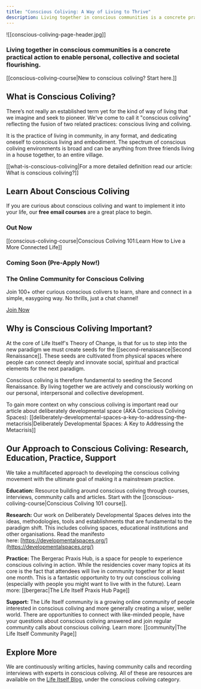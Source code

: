 ```yaml
---
title: "Conscious Coliving: A Way of Living to Thrive"
description: Living together in conscious communities is a concrete practical action to enable personal, collective and societal flourishing.
---
```

![[conscious-coliving-page-header.jpg]]

### Living together in conscious communities is a concrete practical action to enable personal, collective and societal flourishing.

[[conscious-coliving-course|New to conscious coliving? Start here.]]

## What is Conscious Coliving? 

There’s not really an established term yet for the kind of way of living that we imagine and seek to pioneer. We've come to call it "conscious coliving" reflecting the fusion of two related practices: conscious living and coliving.

It is the practice of living in community, in any format, and dedicating oneself to conscious living and embodiment. The spectrum of conscious coliving environments is broad and can be anything from three friends living in a house together, to an entire village. 

[[what-is-conscious-coliving|For a more detailed definition read our article: What is conscious coliving?]]

## Learn About Conscious Coliving

If you are curious about conscious coliving and want to implement it into your life, our **free email courses** are a great place to begin. 

### Out Now

[[conscious-coliving-course|Conscious Coliving 101:Learn How to Live a More Connected Life]]

### Coming Soon (Pre-Apply Now!)



### The Online Community for Conscious Coliving

Join 100+ other curious conscious colivers to learn, share and connect in a simple, easygoing way. No thrills, just a chat channel! 

[Join Now](https://chat.whatsapp.com/DycZceubrTzI1DHKHZr5sw)


## Why is Conscious Coliving Important?

At the core of Life Itself's Theory of Change, is that for us to step into the new paradigm we must create seeds for the [[second-renaissance|Second Renaissance]]. These seeds are cultivated from physical spaces where people can connect deeply and innovate social, spiritual and practical elements for the next paradigm.

Conscious coliving is therefore fundamental to seeding the Second Renaissance. By living together we are actively and consciously working on our personal, interpersonal and collective development. 

To gain more context on why conscious coliving is important read our article about deliberately developmental space (AKA Conscious Coliving Spaces): [[deliberately-developmental-spaces-a-key-to-addressing-the-metacrisis|Deliberately Developmental Spaces: A Key to Addressing the Metacrisis]]

## Our Approach to Conscious Coliving: Research, Education, Practice, Support

We take a multifaceted approach to developing the conscious coliving movement with the ultimate goal of making it a mainstream practice.

**Education:** Resource building around conscious coliving through courses, interviews, community calls and articles. Start with the [[conscious-coliving-course|Conscious Coliving 101 course]].

**Research:** Our work on Deliberately Developmental Spaces delves into the ideas, methodologies, tools and establishments that are fundamental to the paradigm shift. This includes coliving spaces, educational institutions and other organisations. Read the manifesto here: [https://developmentalspaces.org/](https://developmentalspaces.org/)

**Practice:** The Bergerac Praxis Hub, is a space for people to experience conscious coliving in action. While the residencies cover many topics at its core is the fact that attendees will live in community together for at least one month. This is a fantastic opportunity to try out conscious coliving (especially with people you might want to live with in the future). Learn more: [[bergerac|The Life Itself Praxis Hub Page]]

**Support:** The Life Itself community is a growing online community of people interested in conscious coliving and more generally creating a wiser, weller world. There are opportunities to connect with like-minded people, have your questions about conscious coliving answered and join regular community calls about conscious coliving. Learn more: [[community|The Life Itself Community Page]]

## Explore More

We are continuously writing articles, having community calls and recording interviews with experts in conscious coliving. All of these are resources are available on the [Life Itself Blog](https://lifeitself.org/categories/conscious-coliving), under the conscious coliving category. 